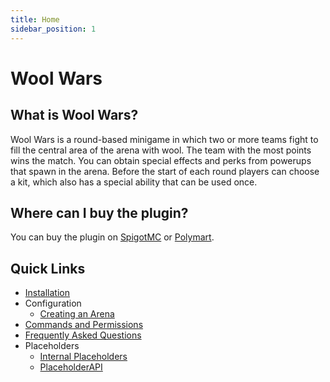 ```yaml
---
title: Home
sidebar_position: 1
---
```


# Wool Wars

## What is Wool Wars?

Wool Wars is a round-based minigame in which two or more teams fight to fill the central area of the arena with wool.
The team with the most points wins the match. You can obtain special effects and perks from powerups that spawn in the arena. Before the start of each round players can choose a kit, which also has a special ability that can be used once.

## Where can I buy the plugin?

You can buy the plugin on [SpigotMC](https://www.spigotmc.org/resources/105548/) or [Polymart](https://polymart.org/r/2551).

## Quick Links
- [Installation](/wool-wars/installation)
- Configuration
	- [Creating an Arena](/wool-wars/configuration/creating-an-arena)
- [Commands and Permissions](/wool-wars/commands-and-permissions)
- [Frequently Asked Questions](/wool-wars/frequently-asked-questions)
- Placeholders
	- [Internal Placeholders](/wool-wars/placeholders/internal-placeholders)
	- [PlaceholderAPI](/wool-wars/placeholders/placeholderapi)
